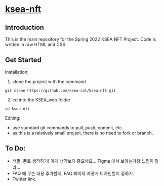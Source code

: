 # [ksea-nft](https://ksea-cal.github.io/ksea-nft)
## Introduction
This is the main repository for the Spring 2022 KSEA NFT Project. Code is written in raw HTML and CSS. 
## Get Started
Installation:
1. clone the project with the command
```
git clone https://github.com/ksea-cal/ksea-nft.git
```
2. cd into the KSEA_web folder
```
cd ksea-nft
```
Editing:
- use standard git commands to pull, push, commit, etc.
- as this is a relatively small project, there is no need to fork or branch.
## To Do:
- 색깔, 폰트 생각하기! 이게 생각보다 중요해요... Figma 에서 보이는거랑 느낌이 달라...
- FAQ 에 무슨 내용 추가할지, FAQ 페이지 어떻게 디자인할지 정하기. 
- Twitter link.
